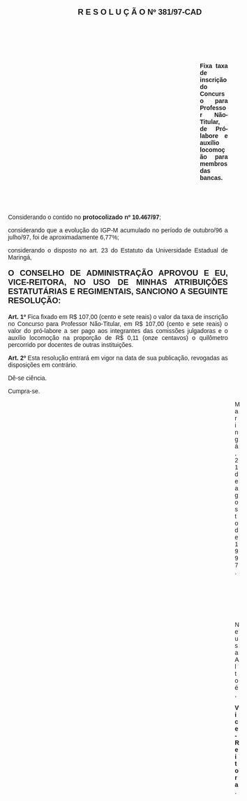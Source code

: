 <BODY>
<DIR>
<DIR>
<DIR>
<DIR>

<B><FONT FACE="Arial" SIZE=4><P ALIGN="JUSTIFY">R E S O L U &Ccedil; &Atilde; O   Nº 381/97-CAD</P>
</B></FONT><FONT FACE="Arial"><P ALIGN="JUSTIFY"></P>
<P ALIGN="JUSTIFY">&nbsp;</P>
<P ALIGN="JUSTIFY">&nbsp;</P>
<P ALIGN="JUSTIFY">&nbsp;</P><DIR>
<DIR>
<DIR>
<DIR>
<DIR>
<DIR>
<DIR>

<B><P ALIGN="JUSTIFY">Fixa taxa de inscri&ccedil;&atilde;o do Concurso para Professor N&atilde;o-Titular, de Pr&oacute;-labore e aux&iacute;lio locomo&ccedil;&atilde;o para membros das bancas.</P>
</B><P ALIGN="JUSTIFY"></P>
<P ALIGN="JUSTIFY">&nbsp;</P>
<P ALIGN="JUSTIFY">&nbsp;</P></DIR>
</DIR>
</DIR>
</DIR>
</DIR>
</DIR>
</DIR>
</DIR>
</DIR>
</DIR>
</DIR>

<P ALIGN="JUSTIFY">&#9;&#9;Considerando o contido no <B>protocolizado nº 10.467/97</B>;</P>
<P ALIGN="JUSTIFY">&#9;&#9;considerando que a evolu&ccedil;&atilde;o do IGP-M acumulado no per&iacute;odo de outubro/96 a julho/97, foi de aproximadamente 6,77%;</P>
<P ALIGN="JUSTIFY">&#9;&#9;considerando o disposto no art. 23 do Estatuto da Universidade Estadual de Maring&aacute;,</P>
<P ALIGN="JUSTIFY"></P>
</FONT><B><FONT FACE="Arial" SIZE=4><P ALIGN="JUSTIFY">O CONSELHO DE ADMINISTRA&Ccedil;&Atilde;O APROVOU E EU, VICE-REITORA, NO USO DE MINHAS ATRIBUI&Ccedil;&Otilde;ES ESTATUT&Aacute;RIAS E REGIMENTAIS, SANCIONO A SEGUINTE RESOLU&Ccedil;&Atilde;O:</P>
</B></FONT><FONT FACE="Arial"><P ALIGN="JUSTIFY"></P>
<P ALIGN="JUSTIFY">&#9;&#9;<B>Art. 1º </B>Fica fixado em R$ 107,00 (cento e sete reais) o valor da taxa de inscri&ccedil;&atilde;o no Concurso para Professor N&atilde;o-Titular, em R$ 107,00 (cento e sete reais) o valor do pr&oacute;-labore a ser pago aos integrantes das comiss&otilde;es julgadoras e o aux&iacute;lio locomo&ccedil;&atilde;o na propor&ccedil;&atilde;o de R$ 0,11 (onze centavos) o quil&ocirc;metro percorrido por docentes de outras institui&ccedil;&otilde;es.</P>
<P ALIGN="JUSTIFY">&#9;&#9;<B>Art. 2º</B> Esta resolu&ccedil;&atilde;o entrar&aacute; em vigor na data de sua publica&ccedil;&atilde;o, revogadas as disposi&ccedil;&otilde;es em contr&aacute;rio.</P>
<P ALIGN="JUSTIFY">&#9;&#9;D&ecirc;-se ci&ecirc;ncia.</P>
<P ALIGN="JUSTIFY">&#9;&#9;Cumpra-se.</P>
<P ALIGN="JUSTIFY"></P><DIR>
<DIR>
<DIR>
<DIR>
<DIR>
<DIR>
<DIR>
<DIR>
<DIR>
<DIR>
<DIR>
<DIR>
<DIR>

<P ALIGN="JUSTIFY">Maring&aacute;, 21 de agosto de 1997.</P>
<P ALIGN="JUSTIFY"></P>
<P ALIGN="JUSTIFY">&nbsp;</P>
<P ALIGN="JUSTIFY">&nbsp;</P>
<P ALIGN="JUSTIFY">&nbsp;</P>
<P ALIGN="JUSTIFY">Neusa  Alto&eacute;,</P>
<B><P ALIGN="JUSTIFY">Vice-Reitora</B>.</P></DIR>
</DIR>
</DIR>
</DIR>
</DIR>
</DIR>
</DIR>
</DIR>
</DIR>
</DIR>
</DIR>
</DIR>
</DIR>
</FONT></BODY>
